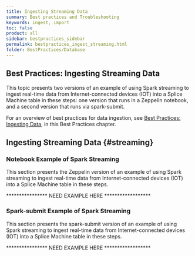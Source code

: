 ```yaml
---
title: Ingesting Streaming Data
summary: Best practices and Troubleshooting
keywords: ingest, import
toc: false
product: all
sidebar: bestpractices_sidebar
permalink: bestpractices_ingest_streaming.html
folder: BestPractices/Database
---
```

<section>
<div class="TopicContent" data-swiftype-index="true" markdown="1">

# ﻿Best Practices: Ingesting Streaming Data
This topic presents two versions of an example of using Spark streaming to ingest real-time data from Internet-connected devices (IOT) into a Splice Machine table in these steps: one version that runs in a Zeppelin notebook, and a second version that runs via spark-submit.

For an overview of best practices for data ingestion, see [Best Practices: Ingesting Data](bestpractices_ingest_overview.html), in this Best Practices chapter.

## Ingesting Streaming Data  {#streaming}


### Notebook Example of  Spark Streaming
This section presents the Zeppelin version of an example of using Spark streaming to ingest real-time data from Internet-connected devices (IOT) into a Splice Machine table in these steps.

**************** NEED EXAMPLE HERE ******************

### Spark-submit Example of  Spark Streaming
This section presents the spark-submit version of an example of using Spark streaming to ingest real-time data from Internet-connected devices (IOT) into a Splice Machine table in these steps.

**************** NEED EXAMPLE HERE ******************


</div>
</section>
